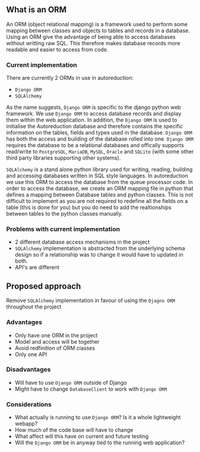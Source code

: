 ## What is an ORM
An ORM (object relational mapping) is a framework used to perform some mapping between classes and objects to tables and records in a database.
Using an ORM give the advantage of being able to access databases without writting raw SQL.
This therefore makes database records more readable and easier to access from code. 

### Current implementation
There are currently 2 ORMs in use in autoreduction:
* `Django ORM`
* `SQLAlchemy`

As the name suggests, `Django ORM` is specific to the django python web framework. We use `Django ORM` to access database records and display them within the web application.
In addition, the `Django ORM` is used to initialise the Autoreduction database and therefore contains the specific information on the tables, fields and types used in the database.
`Django ORM` has both the access and building of the database rolled into one.
`Django ORM` requires the database to be a relational databases and offically supports read/write to `PostgreSQL`, `MariaDB`, `MySQL`, `Oracle` and `SQLite` (with some other third party libraries supporting other systems).   

`SQLAlchemy` is a stand alone python library used for writing, reading, building and accessing databases written in SQL style languages.
In autoreduction we use this ORM to access the database from the queue processor code.
In order to access the database, we create an ORM mapping file in python that defines a mapping between Database tables and python classes.
This is not difficult to implement as you are not required to redefine all the fields on a table (this is done for you) but you do need to add the realtionships between tables to the python classes manually. 

### Problems with current implementation
* 2 different database access mechanisms in the project
* `SQLAlchemy` implementation is abstracted from the underlying schema design so if a relationship was to change it would have to updated in both. 
* API's are different

## Proposed approach
Remove `SQLAlchemy` implementation in favour of using the `Djagno ORM` throughout the project

### Advantages
* Only have one ORM in the project
* Model and access will be together
* Avoid redfinition of ORM classes
* Only one API

### Disadvantages
* Will have to use `Django ORM` outside of Django
* Might have to change `DatabaseClient` to work with `Django ORM`

### Considerations
* What actually is running to use `Django ORM`? Is it a whole lightweight webapp? 
* How much of the code base will have to change
* What affect will this have on current and future testing
* Will the `Django ORM` be in anyway tied to the running web application? 
